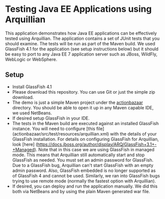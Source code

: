 Testing Java EE Applications using Arquillian
================================================================
This application demonstrates how Java EE applications can be effectively 
tested using Arquillian. The application contains a 
set of JUnit tests that you should examine. The tests will be run as part 
of the Maven build. We used GlassFish 4.1 for the application (see setup 
instructions below) but it should be easy to port to any Java EE 7 application
server such as JBoss, WildFly, WebLogic or WebSphere.

Setup
-----
* Install GlassFish 4.1
* Please download this repository. You can use Git or just the simple zip
  download.
* The demo is just a simple Maven project under the [actionbazaar](actionbazaar)
  directory. You should be able to open it up in any Maven capable IDE, we used
  NetBeans.
* If desired setup GlassFish in your IDE.
* The tests in the Maven build are executed against an installed GlassFish instance.
  You will need to configure 
  [this file] (actionbazaar/src/test/resources/arquillian.xml) with the details
  of your GlassFish installation. For details on configuring GlassFish for 
  Arquillian, look 
  [here] (https://docs.jboss.org/author/display/ARQ/GlassFish+3.1+-+Managed). 
   Note that in this case we are using GlassFish in managed mode. This means that
   Arquillian still automatically start and stop GlassFish as needed. You must
   set an admin password for GlassFish. Due to a GlassFish bug, Arquillian can't
   start GlassFish with an empty admin password. Also, GlassFish embedded is 
   no longer supported as of GlassFish 4 and cannot be used. Similarly, we ran
   into GlassFish bugs trying to use remote mode (normally the fastest option
   with Arquillian). 
* If desired, you can deploy and run the application manually. We did this both
  via NetBeans and by using the plain Maven generated war file.
